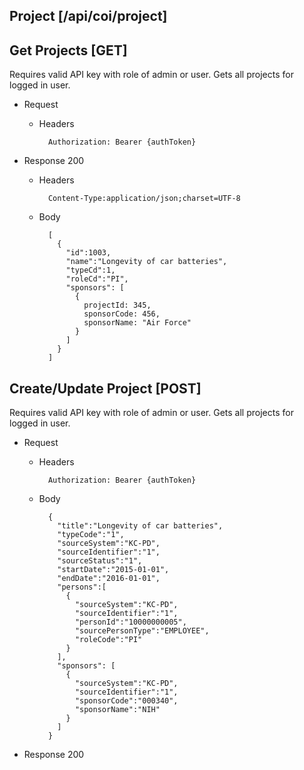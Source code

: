 ## Project [/api/coi/project]

## Get Projects [GET]

Requires valid API key with role of admin or user.  Gets all projects for logged in user.

+ Request

    + Headers

            Authorization: Bearer {authToken}

+ Response 200
    + Headers

            Content-Type:application/json;charset=UTF-8

    + Body

            [
              {
                "id":1003,
                "name":"Longevity of car batteries",
                "typeCd":1,
                "roleCd":"PI",
                "sponsors": [
                  {
                    projectId: 345,
                    sponsorCode: 456,
                    sponsorName: "Air Force"
                  }
                ]
              }
            ]

## Create/Update Project [POST]

Requires valid API key with role of admin or user.  Gets all projects for logged in user.

+ Request

    + Headers

            Authorization: Bearer {authToken}

    + Body

            {
              "title":"Longevity of car batteries",
              "typeCode":"1",
              "sourceSystem":"KC-PD",
              "sourceIdentifier":"1",
              "sourceStatus":"1",
              "startDate":"2015-01-01",
              "endDate":"2016-01-01",
              "persons":[
                {
                  "sourceSystem":"KC-PD",
                  "sourceIdentifier":"1",
                  "personId":"10000000005",
                  "sourcePersonType":"EMPLOYEE",
                  "roleCode":"PI"
                }
              ],
              "sponsors": [
                {
                  "sourceSystem":"KC-PD",
                  "sourceIdentifier":"1",
                  "sponsorCode":"000340",
                  "sponsorName":"NIH"
                }
              ]
            }

+ Response 200
